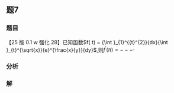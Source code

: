 ## 题7
### 题目
【25 版 0.1 w 强化 28】已知函数$f( t)  = {\int }_{1}^{{t}^{2}}{dx}{\int }_{t}^{\sqrt{x}}{e}^{\frac{x}{y}}{dy}$,则${f}^{\prime }( \pi )  =  -  -  -  \cdot$
### 分析

### 解